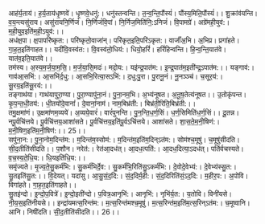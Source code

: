 

  
आह॑र्य॒ताय॑। ह॒र्य॒ताय॑धृ॒ष्णवे॑। धृ॒ष्णवे॒धनु॑:। धनु॑स्तन्वन्ति। त॒न्व॒न्ति॒पौंस्यं॑। पौंस्य॒मिति॒पौंस्यं॑।। शु॒क्रांव॑यन्ति। व॒य॒न्त्यसु॑राय। असु॑रायनि॒र्णिजं॑। नि॒र्णिजं॑वि॒पां। नि॒र्निज॒मिति॑नि॒:ऽनिजं॑। वि॒पामग्रे॑। अग्रे॑मही॒युव॑:। म॒ही॒युव॒इति॑म॒ही॒ऽयुव॑:।।  
अध॑क्ष॒पा। क्ष॒पापरि॑ष्कृत:। परि॑ष्कृतो॒वाजा॑न्। परि॑कृत॒इति॒परि॑ऽकृत:। वाजाँ॑अ॒भि। अ॒भिप्र। प्रगा॑हते। गा॒ह॒त॒इति॑गाहत।। यदी॑वि॒वस्व॑त:। वि॒वस्व॑तो॒धिय॑:। धियो॒हरिं॑। हरिं॑हिन्वन्ति। हि॒न्व॒न्ति॒यात॑वे। यात॑व॒इति॒यात॑वे।।  
तम॑स्य। अ॒स्य॒म॒र्ज॒या॒म॒सि॒। म॒र्ज॒या॒सि॒मदः॑। मदो॒य:। यइ॑न्द्र॒पात॑म:। इ॒न्द्र॒पात॑म॒इती॑न्द्र॒ऽपात॑म:।। यङ्गाव॑:। गाव॑आ॒सभि॑:। आ॒सभि॑र्द॒धु:। आ॒सभि॒रित्या॒सऽभि॑:। द॒धु:पु॒रा। पु॒रानू॒नं। नू॒नञ्ञ्च॑। च॒सूर॒य॑:। सू॒रय॒इति॑सू॒रय॑:।।  
तङ्गाथ॑या। गाथ॑यापुरा॒ण्या। पु॒रा॒ण्यापु॑ना॒नं। पु॒ना॒नम॒भि। अ॒भ्य॑नूषत। अ॒नू॒ष॒तेत्य॑नूषत।। उ॒तोकृ॑पन्त। कृ॒प॒न्त॒धी॒तय॑:। धी॒तयो॑दे॒वानां॑। दे॒वानां॒नाम॑। नाम॒बिभ्र॑ती:। बिभ्र॑ती॒रिति॒बिभ्र॑ती:।।  
तमु॒क्षमा॑णं। उ॒क्षमा॑णम॒व्यये॑। अ॒व्यये॒वारं॑। वारं॑पुनन्ति। पु॒न॒न्ति॒ध॒र्ण॒सिं। ध॒र्ण॒सिमिति॑ध॒र्ण॒सिं।। दू॒तन्न। नपू॒र्वचि॑त्तये। पू॒र्वचि॑त्तय॒आशा॑सते। पू॒र्वचि॑त्तय॒इति॑पू॒र्वऽचि॑त्तये। आशा॑सते। शा॒स॒ते॒म॒नी॒षिण॑:। म॒नी॒षिण॒इति॑म॒नी॒षिण॑:।। 25।।  
सपु॑ना॒न:। पु॒ना॒नोम॒दिन्त॑म:। म॒दिन्त॑म॒स्सोम॑:। म॒दिन्त॑म॒इति॑म॒दिन्ऽत॑म:। सोम॑श्च॒मूषु॑। च॒मूषु॑सीदति। सी॒द॒तीति॑सीदति।। प॒शौन। नरेत॑:। रेत॑आ॒दध॑त्। आ॒दध॒त्पति॑:। आ॒दध॒दित्या॒ऽदध॑त्। पति॑र्वचस्यते। व॒च॒स्य॒ते॒धि॒य:। धि॒यइति॑धि॒य:।।  
समृ॑ज्यते। मृ॒ज्य॒ते॒सु॒कर्म॑भि:। सु॒कर्म॑भिर्दे॒व:। सु॒कर्म॑भि॒रिति॑सु॒ऽकर्म॑भि:। दे॒वोदे॒वेभ्य॑:। दे॒वेभ्य॑स्सु॒त:। सु॒तइति॑सु॒त:।। वि॒देयत्। यदा॑सु। आ॒सु॒सं॒द॒दि:। सं॒द॒दिर्म॒ही:। सं॒द॒दिरिति॑सं॒ऽद॒दि:। म॒हीर॒प:। अ॒पोवि। विगा॑हते। गा॒ह॒त॒इति॑गाहते।।  
सु॒तइ॑न्दो। इ॒न्दो॒प॒वित्रे॑। इ॒न्दो॒इती॑न्दो। प॒वित्र॒आनृभि॑:। आनृभि॑:। नृभि॑र्य॒त:। य॒तोवि। विनी॑यसे। नी॒य॒स॒इति॑नीयसे।। इन्द्रा॑यमत्स॒रिन्त॑म:। म॒त्स॒रिन्त॑मश्च॒मूषु॑। म॒त्स॒रिन्त॑म॒इति॑म॒त्स॒रिन्ऽत॑म:। च॒मूष्वानि। आनि। निषी॑दति। सी॒द॒तीति॑सीदति।। 26।।  

